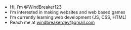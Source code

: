 - Hi, I’m @WindBreaker123
- I’m interested in making websites and web based games
- I’m currently learning web development (JS, CSS, HTML)
- Reach me at windbreakerdev@gmail.com

